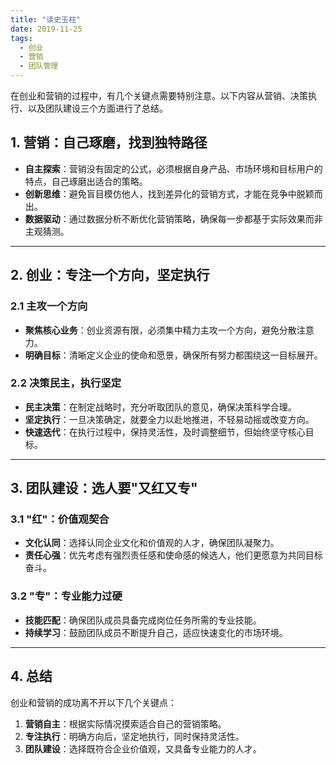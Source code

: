 ```yaml
---
title: "读史玉柱"
date: 2019-11-25
tags:
  - 创业
  - 营销
  - 团队管理
---
```


在创业和营销的过程中，有几个关键点需要特别注意。以下内容从营销、决策执行、以及团队建设三个方面进行了总结。

## 1. 营销：自己琢磨，找到独特路径

- **自主探索**：营销没有固定的公式，必须根据自身产品、市场环境和目标用户的特点，自己琢磨出适合的策略。
- **创新思维**：避免盲目模仿他人，找到差异化的营销方式，才能在竞争中脱颖而出。
- **数据驱动**：通过数据分析不断优化营销策略，确保每一步都基于实际效果而非主观猜测。

---

## 2. 创业：专注一个方向，坚定执行

### 2.1 主攻一个方向

- **聚焦核心业务**：创业资源有限，必须集中精力主攻一个方向，避免分散注意力。
- **明确目标**：清晰定义企业的使命和愿景，确保所有努力都围绕这一目标展开。

### 2.2 决策民主，执行坚定

- **民主决策**：在制定战略时，充分听取团队的意见，确保决策科学合理。
- **坚定执行**：一旦决策确定，就要全力以赴地推进，不轻易动摇或改变方向。
- **快速迭代**：在执行过程中，保持灵活性，及时调整细节，但始终坚守核心目标。

---

## 3. 团队建设：选人要"又红又专"

### 3.1 "红"：价值观契合

- **文化认同**：选择认同企业文化和价值观的人才，确保团队凝聚力。
- **责任心强**：优先考虑有强烈责任感和使命感的候选人，他们更愿意为共同目标奋斗。

### 3.2 "专"：专业能力过硬

- **技能匹配**：确保团队成员具备完成岗位任务所需的专业技能。
- **持续学习**：鼓励团队成员不断提升自己，适应快速变化的市场环境。

---

## 4. 总结

创业和营销的成功离不开以下几个关键点：

1. **营销自主**：根据实际情况摸索适合自己的营销策略。
2. **专注执行**：明确方向后，坚定地执行，同时保持灵活性。
3. **团队建设**：选择既符合企业价值观，又具备专业能力的人才。
